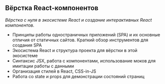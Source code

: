 ## Вёрстка React-компонентов ##
_Вёрстка с нуля в экосистеме React и создание интерактивных React компонентов._

- Принципы работы одностраничных приложений (SPA) и их основные отличия от статичных сайтов. Краткий обзор инструментов для создания SPA
- Экосистема React и структура проекта для вёрстки в этой экосистеме
- Синтаксис JSX, работа с компонентами, использование моков для имитации работы с данными
- Организация стилей в React, CSS-in-JS
- Работа со state и props для демонстрации состояний страниц
